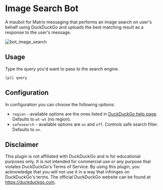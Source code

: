 # Image Search Bot

A maubot for Matrix messaging that performs an image search on user's behalf using DuckDuckGo and uploads the best matching result as a response to the user's message.

![bot_image_search](https://github.com/user-attachments/assets/e8d8b98d-9dc9-4480-8eff-a9714e8a6697)


## Usage
Type the query you'd want to pass to the search engine.
```
[p]i query
```

## Configuration

In configuration you can choose the following options:  
* `region` - available options are the ones listed in [DuckDuckGo help page](https://duckduckgo.com/duckduckgo-help-pages/settings/params). Defaults to `wt-wt` (no region).
* `safesearch` - available options are `on` and `off`. Controls safe search filter. Defaults to `on`.

## Disclaimer

This plugin is not affiliated with DuckDuckGo and is for educational purposes only. It is not intended for commercial use or any purpose that violates DuckDuckGo's Terms of Service. By using this plugin, you acknowledge that you will not use it in a way that infringes on DuckDuckGo's terms. The official DuckDuckGo website can be found at https://duckduckgo.com.
